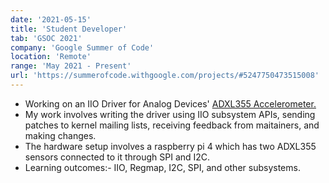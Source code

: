 ```yaml
---
date: '2021-05-15'
title: 'Student Developer'
tab: 'GSOC 2021'
company: 'Google Summer of Code'
location: 'Remote'
range: 'May 2021 - Present'
url: 'https://summerofcode.withgoogle.com/projects/#5247750473515008'
---
```


- Working on an IIO Driver for Analog Devices' <a href="https://www.analog.com/en/products/adxl355.html" class="inline-link" target="_blank">ADXL355 Accelerometer.</a>
- My work involves writing the driver using IIO subsystem APIs, sending patches to kernel mailing lists, receiving feedback from maitainers, and making changes.
- The hardware setup involves a raspberry pi 4 which has two ADXL355 sensors connected to it through SPI and I2C.
- Learning outcomes:- IIO, Regmap, I2C, SPI, and other subsystems.
